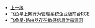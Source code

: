 * [上一级](docs/wy876_poc/)
* [飞鱼星上网行为管理系统企业版前台RCE](docs/wy876_poc/%E9%A3%9E%E9%B1%BC%E6%98%9F/%E9%A3%9E%E9%B1%BC%E6%98%9F%E4%B8%8A%E7%BD%91%E8%A1%8C%E4%B8%BA%E7%AE%A1%E7%90%86%E7%B3%BB%E7%BB%9F%E4%BC%81%E4%B8%9A%E7%89%88%E5%89%8D%E5%8F%B0RCE.md)
* [飞鱼星-路由器存在敏感信息泄露漏洞](docs/wy876_poc/%E9%A3%9E%E9%B1%BC%E6%98%9F/%E9%A3%9E%E9%B1%BC%E6%98%9F-%E8%B7%AF%E7%94%B1%E5%99%A8%E5%AD%98%E5%9C%A8%E6%95%8F%E6%84%9F%E4%BF%A1%E6%81%AF%E6%B3%84%E9%9C%B2%E6%BC%8F%E6%B4%9E.md)

